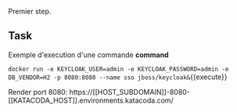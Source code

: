 Premier step.

## Task

Exemple d'execution d'une commande **command**

`docker run -e KEYCLOAK_USER=admin -e KEYCLOAK_PASSWORD=admin -e DB_VENDOR=H2 -p 8080:8080 --name sso jboss/keycloak&`{{execute}}

Render port 8080: https://[[HOST_SUBDOMAIN]]-8080-[[KATACODA_HOST]].environments.katacoda.com/


